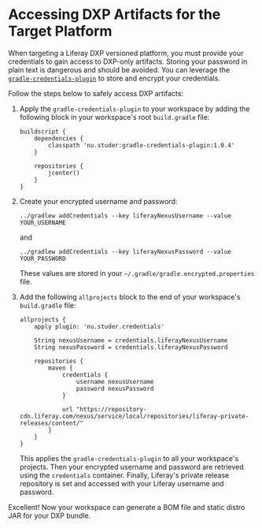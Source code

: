 # Accessing DXP Artifacts for the Target Platform [](id=accessing-dxp-artifacts-for-the-target-platform)

When targeting a Liferay DXP versioned platform, you must provide your
credentials to gain access to DXP-only artifacts. Storing your password in plain
text is dangerous and should be avoided. You can leverage the
[`gradle-credentials-plugin`](https://github.com/etiennestuder/gradle-credentials-plugin)
to store and encrypt your credentials.

Follow the steps below to safely access DXP artifacts:

1.  Apply the `gradle-credentials-plugin` to your workspace by adding the
    following block in your workspace's root `build.gradle` file:

        buildscript {
            dependencies {
                classpath 'nu.studer:gradle-credentials-plugin:1.0.4'
            }

            repositories {
                jcenter()
            }
        }

2.  Create your encrypted username and password:

        ../gradlew addCredentials --key liferayNexusUsername --value YOUR_USERNAME

    and

        ../gradlew addCredentials --key liferayNexusPassword --value YOUR_PASSWORD

    These values are stored in your `~/.gradle/gradle.encrypted.properties`
    file.

3.  Add the following `allprojects` block to the end of your workspace's
    `build.gradle` file:

        allprojects {
            apply plugin: 'nu.studer.credentials'

            String nexusUsername = credentials.liferayNexusUsername
            String nexusPassword = credentials.liferayNexusPassword

            repositories {
                maven {
                    credentials {
                        username nexusUsername
                        password nexusPassword
                    }

                    url "https://repository-cdn.liferay.com/nexus/service/local/repositories/liferay-private-releases/content/"
                }
            }
        }

    This applies the `gradle-credentials-plugin` to all your workspace's
    projects. Then your encrypted username and password are retrieved using the
    `credentials` container. Finally, Liferay's private release repository is
    set and accessed with your Liferay username and password.

Excellent! Now your workspace can generate a BOM file and static distro JAR for
your DXP bundle.
